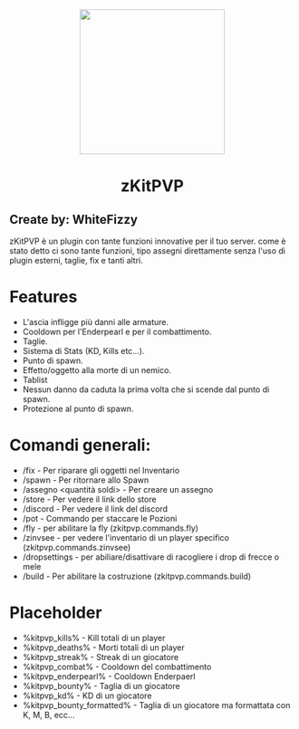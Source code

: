 <div align="center">
<img src="https://cdn.discordapp.com/attachments/1083632575156846672/1120061873077883051/zKitPVP_Logo.png" width="256">
<h1>zKitPVP</h1>
</div>
<h2>Create by: WhiteFizzy</h2>
<p>zKitPVP è un plugin con tante funzioni innovative per il tuo server. come è stato detto ci sono tante funzioni, tipo assegni direttamente senza l'uso di plugin esterni, taglie, fix e tanti altri. 
</p>



# Features
- L'ascia infligge più danni alle armature.
- Cooldown per l'Enderpearl e per il combattimento.
- Taglie.
- Sistema di Stats (KD, Kills etc...). 
- Punto di spawn.
- Effetto/oggetto alla morte di un nemico.
- Tablist
- Nessun danno da caduta la prima volta che si scende dal punto di spawn.
- Protezione al punto di spawn.


# Comandi generali:
- /fix - Per riparare gli oggetti nel Inventario
- /spawn - Per ritornare allo Spawn 
- /assegno <quantità soldi> - Per creare un assegno 
- /store - Per vedere il link dello store 
- /discord - Per vedere il link del discord 
- /pot - Commando per staccare le Pozioni
- /fly - per abilitare la fly (zkitpvp.commands.fly)
- /zinvsee <player> - per vedere l'inventario di un player specifico (zkitpvp.commands.zinvsee)
- /dropsettings - per abiliare/disattivare di racogliere i drop di frecce o mele
- /build - Per abilitare la costruzione (zkitpvp.commands.build)

# Placeholder
- %kitpvp_kills% - Kill totali di un player
- %kitpvp_deaths% - Morti totali di un player
- %kitpvp_streak% - Streak di un giocatore
- %kitpvp_combat% - Cooldown del combattimento
- %kitpvp_enderpearl% - Cooldown Enderpaerl
- %kitpvp_bounty% - Taglia di un giocatore
- %kitpvp_kd% - KD di un giocatore
- %kitpvp_bounty_formatted% - Taglia di un giocatore ma formattata con K, M, B, ecc...
